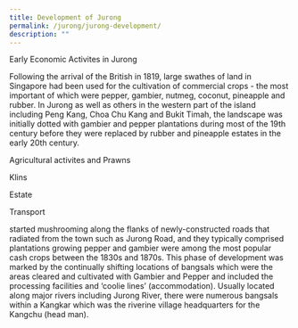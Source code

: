 ```yaml
---
title: Development of Jurong
permalink: /jurong/jurong-development/
description: ""
---
```

Early Economic Activites in Jurong

Following the arrival of the British in 1819, large swathes of land in Singapore had been used for the cultivation of commercial crops - the most important of which were pepper, gambier, nutmeg, coconut, pineapple and rubber. In Jurong as well as others in the western part of the island including Peng Kang, Choa Chu Kang and Bukit Timah, the landscape was initially dotted with gambier and pepper plantations during most of the 19th century before they were replaced by rubber and pineapple estates in the early 20th century.



Agricultural activites and Prawns

Klins

Estate

Transport

started mushrooming along the flanks of newly-constructed roads that radiated from the town such as Jurong Road, and they typically comprised plantations growing pepper and gambier were among the most popular cash crops between the 1830s and 1870s. This phase of development was marked by the continually shifting locations of bangsals which were the areas cleared and cultivated with Gambier and Pepper and included the processing facilities and ‘coolie lines’ (accommodation). Usually located along major rivers including Jurong River, there were numerous bangsals within a Kangkar which was the riverine village headquarters for the Kangchu (head man).